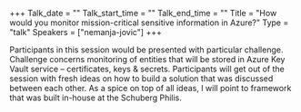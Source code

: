 +++
Talk_date = ""
Talk_start_time = ""
Talk_end_time = ""
Title = "How would you monitor mission-critical sensitive information in Azure?"
Type = "talk"
Speakers = ["nemanja-jovic"]
+++

Participants in this session would be presented with particular challenge. Challenge concerns monitoring of entities that will be stored in Azure Key Vault service – certificates, keys & secrets. Participants will get out of the session with fresh ideas on how to build a solution that was discussed between each other. As a spice on top of all ideas, I will point to framework that was built in-house at the Schuberg Philis.